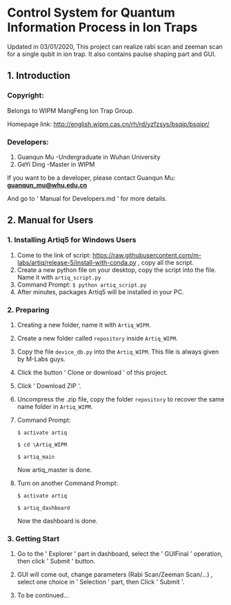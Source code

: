 # Control System for Quantum Information Process in Ion Traps

Updated in 03/01/2020, This project can realize rabi scan and zeeman scan for a single qubit in ion trap. It also contains paulse shaping part and GUI.

## 1. Introduction

###  Copyright:

Belongs to WIPM MangFeng Ion Trap Group.

Homepage link: http://english.wipm.cas.cn/rh/rd/yzfzsys/bsqip/bsqipr/

###  Developers:

1. Guanqun Mu     -Undergraduate in Wuhan University
2. GeYi Ding     -Master in WIPM

If you want to be a developer, please contact Guanqun Mu: **guanqun_mu@whu.edu.cn**

And go to ' Manual for Developers.md ' for more details.




## 2. Manual for Users

### 1. Installing Artiq5 for Windows Users

1. Come to the link of script: <https://raw.githubusercontent.com/m-labs/artiq/release-5/install-with-conda.py> , copy all the script.
2. Create a new python file on your desktop, copy the script into the file.  Name it with `artiq_script.py`
3. Command Prompt:  `$ python artiq_script.py `
4. After minutes, packages Artiq5 will be installed in your PC.



### 2. Preparing

1. Creating a new folder, name it with `Artiq_WIPM`.

2. Create a new folder called `repository` inside `Artiq_WIPM`.

3. Copy the file `device_db.py` into the `Artiq_WIPM`. This file is always given by M-Labs guys.

4. Click the button ' Clone or download ' of this project.

5. Click ' Download ZIP '.

6. Uncompress the .zip file, copy the folder `repository` to recover the same name folder in `Artiq_WIPM`.

7. Command Prompt:

    `$ activate artiq  `

    `$ cd \Artiq_WIPM`

    `$ artiq_main`

    Now artiq_master is done.

8. Turn on another Command Prompt:

    `$ activate artiq`

    `$ artiq_dashboard`

    Now the dashboard is done.




### 3. Getting Start

1. Go to the ' Explorer ' part in dashboard, select the ' GUIFinal ' operation, then click ' Submit ' button.

2. GUI will come out, change parameters (Rabi Scan/Zeeman Scan/...) , select one choice in ' Selection ' part, then Click ' Submit '.

3. To be continued...



